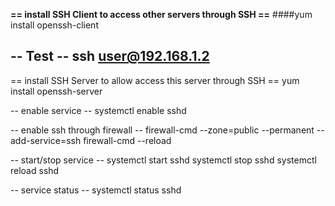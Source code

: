**== install SSH Client to access other servers through SSH ==**
####yum install openssh-client

-- Test --
ssh user@192.168.1.2
----------------------------------------------------------------


== install SSH Server to allow access this server through SSH ==
yum install openssh-server

-- enable service --
systemctl enable sshd

-- enable ssh through firewall --
firewall-cmd --zone=public --permanent --add-service=ssh
firewall-cmd --reload

-- start/stop service --
systemctl start sshd
systemctl stop sshd
systemctl reload sshd

-- service status --
systemctl status sshd
